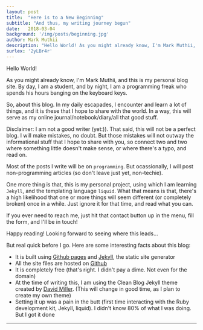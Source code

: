```yaml
---
layout: post
title:  "Here is to a New Beginning"
subtitle: "And thus, my writing journey begun"
date:   2018-03-04
background: '/img/posts/beginning.jpg'
author: Mark Muthii
description: "Hello World! As you might already know, I'm Mark Muthii, and this is my personal blog site. By day, I am a student, and by night, I am a programming freak who spends his hours banging on the keyboard keys."
surlex: '2yLBr4r'
---
```


Hello World!

As you might already know, I'm Mark Muthii, and this is my personal blog site. By day, I am a student, and by night, I am a programming freak who spends his hours banging on the keyboard keys.

So, about this blog. In my daily escapades, I encounter and learn a lot of things, and it is these that I hope to share with the world. In a way, this will serve as my online journal/notebook/diary/all that good stuff.

Disclaimer: I am not a good writer (yet:)). That said, this will not be a perfect blog. I will make mistakes, no doubt. But those mistakes will not outway the informational stuff that I hope to share with you, so connect two and two where something little doesn't make sense, or where there's a typo, and read on.

Most of the posts I write will be on `programming`. But ocassionally, I will post non-programming articles (so don't leave just yet, non-techie).

One more thing is that, this is my personal project, using which I am learning ```Jekyll```, and the templating language ```liquid```. What that means is that, there's a high likelihood that one or more things will seem different (or completely broken) once in a while. Just ignore it for that time, and read what you can.

If you ever need to reach me, just hit that contact button up in the menu, fill the form, and I'll be in touch!

Happy reading! Looking forward to seeing where this leads...

But real quick before I go. Here are some interesting facts about this blog:
<ul>
  <li>It is built using <a href="https://pages.github.com" target="_blank">Github pages</a> and <a href="https://jekyllrb.com" target="_blank">Jekyll</a>, the static site generator</li>
  <li>All the site files are hosted on <a href="https://github.com" target="_blank">Github</a></li>
  <li>It is completely free (that's right. I didn't pay a dime. Not even for the domain)</li>
  <li>At the time of writing this, I am using the Clean Blog Jekyll theme created by <a href="http://davidmiller.io">David Miller</a>. (This will change in good time, as I plan to create my own theme)</li>
  <li>Setting it up was a pain in the butt (first time interacting with the Ruby development kit, Jekyll, liquid). I didn't know 80% of what I was doing. But I got it done</li>
</ul>

<hr>

